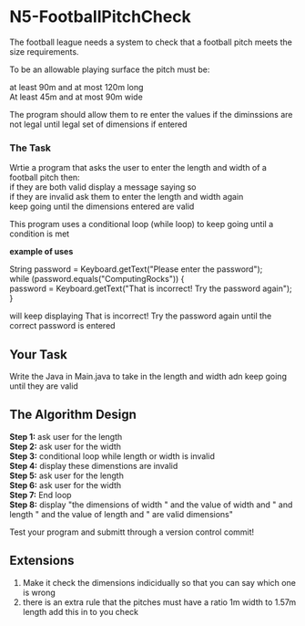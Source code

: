 # N5-FootballPitchCheck

The football league needs a system to check that a football pitch meets the size requirements.

To be an allowable playing surface the pitch must be:

at least 90m and at most 120m long\
At least 45m and at most 90m wide

The program should allow them to re enter the values if the diminssions are not legal until legal set of dimensions if entered

### The Task

Wrtie a program that asks the user to enter the length and width of a football pitch then:\
if they are both valid display a message saying so\
if they are invalid ask them to enter the length and width again\
keep going until the dimensions entered are valid

This program uses a conditional loop (while loop) to keep going until a condition is met

**example of uses**

String password = Keyboard.getText("Please enter the password");\
while (password.equals("ComputingRocks")) {\
     password = Keyboard.getText("That is incorrect! Try the password again");\
}

will keep displaying That is incorrect! Try the password again until the correct password is entered


## Your Task

Write the Java in Main.java to take in the length and width adn keep going until they are valid

## The Algorithm Design

**Step 1:** ask user for the length\
**Step 2:**	ask user for the width\
**Step 3:** conditional loop while length or width is invalid\
**Step 4:**	display these dimenstions are invalid\
**Step 5:** ask user for the length\
**Step 6:**	ask user for the width\
**Step 7:** End loop\
**Step 8:** display "the dimensions of width " and the value of width and " and length " and the value of length and " are valid dimensions"


Test your program and submitt through a version control commit!

## Extensions

1. Make it check the dimensions indicidually so that you can say which one is wrong
2. there is an extra rule that the pitches must have a ratio 1m width to 1.57m length add this in to you check
